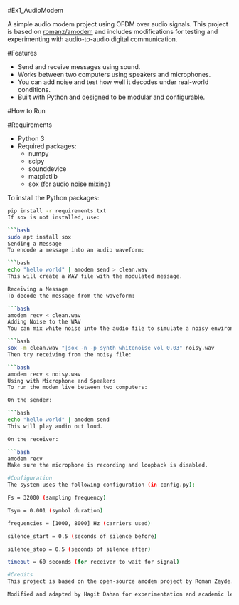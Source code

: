 #Ex1_AudioModem

A simple audio modem project using OFDM over audio signals. This project is based on [romanz/amodem](https://github.com/romanz/amodem) and includes modifications for testing and experimenting with audio-to-audio digital communication.

#Features

- Send and receive messages using sound.
- Works between two computers using speakers and microphones.
- You can add noise and test how well it decodes under real-world conditions.
- Built with Python and designed to be modular and configurable.

#How to Run

#Requirements

- Python 3
- Required packages:
  - numpy
  - scipy
  - sounddevice
  - matplotlib
  - sox (for audio noise mixing)

To install the Python packages:

```bash
pip install -r requirements.txt
If sox is not installed, use:

```bash
sudo apt install sox
Sending a Message
To encode a message into an audio waveform:

```bash
echo "hello world" | amodem send > clean.wav
This will create a WAV file with the modulated message.

Receiving a Message
To decode the message from the waveform:

```bash
amodem recv < clean.wav
Adding Noise to the WAV
You can mix white noise into the audio file to simulate a noisy environment:

```bash
sox -m clean.wav "|sox -n -p synth whitenoise vol 0.03" noisy.wav
Then try receiving from the noisy file:

```bash
amodem recv < noisy.wav
Using with Microphone and Speakers
To run the modem live between two computers:

On the sender:

```bash
echo "hello world" | amodem send
This will play audio out loud.

On the receiver:

```bash
amodem recv
Make sure the microphone is recording and loopback is disabled.

#Configuration
The system uses the following configuration (in config.py):

Fs = 32000 (sampling frequency)

Tsym = 0.001 (symbol duration)

frequencies = [1000, 8000] Hz (carriers used)

silence_start = 0.5 (seconds of silence before)

silence_stop = 0.5 (seconds of silence after)

timeout = 60 seconds (for receiver to wait for signal)

#Credits
This project is based on the open-source amodem project by Roman Zeyde.

Modified and adapted by Hagit Dahan for experimentation and academic learning.
